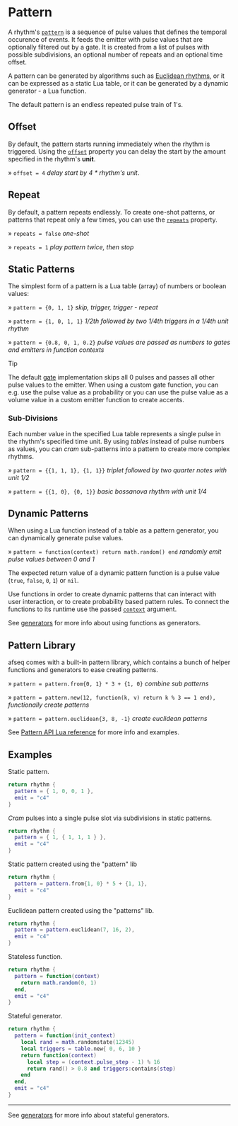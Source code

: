 # Pattern

A rhythm's [`pattern`](../API/rhythm.md#pattern) is a sequence of pulse values that defines the temporal occurence of events. It feeds the emitter with pulse values that are optionally filtered out by a gate. It is created from a list of pulses with possible subdivisions, an optional number of repeats and an optional time offset. 

A pattern can be generated by algorithms such as [Euclidean rhythms](https://en.wikipedia.org/wiki/Euclidean_rhythm), or it can be expressed as a static Lua table, or it can be generated by a dynamic generator - a Lua function.

The default pattern is an endless repeated pulse train of 1's.

## Offset

By default, the pattern starts running immediately when the rhythm is triggered. Using the [`offset`](../API/rhythm.md#offset) property you can delay the start by the amount specified in the rhythm's **unit**.  

» `offset = 4` *delay start by 4 * rhythm's unit*.

## Repeat

By default, a pattern repeats endlessly. To create one-shot patterns, or patterns that repeat only a few times, you can use the [`repeats`](../API/rhythm.md#repeats) property.

» `repeats = false` *one-shot*

» `repeats = 1` *play pattern twice, then stop*

## Static Patterns

The simplest form of a pattern is a Lua table (array) of numbers or boolean values:

» `pattern = {0, 1, 1}` *skip, trigger, trigger - repeat*

» `pattern = {1, 0, 1, 1}` *1/2th followed by two 1/4th triggers in a 1/4th unit rhythm*

» `pattern = {0.8, 0, 1, 0.2}` *pulse values are passed as numbers to gates and emitters in function contexts*

> [!TIP]
> The default [gate](./gate.md) implementation skips all 0 pulses and passes all other pulse values to the emitter. When using a custom gate function, you can e.g. use the pulse value as a probability or you can use the pulse value as a volume value in a custom emitter function to create accents.

### Sub-Divisions

Each number value in the specified Lua table represents a single pulse in the rhythm's specified time unit. By using *tables* instead of pulse numbers as values, you can *cram* sub-patterns into a pattern to create more complex rhythms.  

» `pattern = {{1, 1, 1}, {1, 1}}` *triplet followed by two quarter notes with unit 1/2*

» `pattern = {{1, 0}, {0, 1}}` *basic bossanova rhythm with unit 1/4*


## Dynamic Patterns

When using a Lua function instead of a table as a pattern generator, you can dynamically generate pulse values.

» `pattern = function(context) return math.random() end` *randomly emit pulse values between 0 and 1*

The expected return value of a dynamic pattern function is a pulse value (`true`, `false`, `0`, `1`) or `nil`.

Use functions in order to create dynamic patterns that can interact with user interaction, or to create probability based pattern rules. To connect the functions to its runtime use the passed [`context`](../API/rhythm.md#PatternContext) argument.

See [generators](../extras/generators.md) for more info about using functions as generators.

## Pattern Library

afseq comes with a built-in pattern library, which contains a bunch of helper functions and generators to ease creating patterns. 

» `pattern = pattern.from{0, 1} * 3 + {1, 0}` *combine sub patterns*

» `pattern = pattern.new(12, function(k, v) return k % 3 == 1 end),` *functionally create patterns*

» `pattern = pattern.euclidean{3, 8, -1}` *create euclidean patterns*

See [Pattern API Lua reference](../API/pattern.md) for more info and examples.

## Examples

Static pattern.
```lua
return rhythm {
  pattern = { 1, 0, 0, 1 },
  emit = "c4"
}
```

*Cram* pulses into a single pulse slot via subdivisions in static patterns.
```lua
return rhythm {
  pattern = { 1, { 1, 1, 1 } },
  emit = "c4"
}
```

Static pattern created using the "pattern" lib
```lua
return rhythm {
  pattern = pattern.from{1, 0} * 5 + {1, 1},
  emit = "c4"
}
```

Euclidean pattern created using the "patterns" lib.
```lua
return rhythm {
  pattern = pattern.euclidean(7, 16, 2),
  emit = "c4"
}
```

Stateless function.
```lua
return rhythm {
  pattern = function(context)
    return math.random(0, 1)
  end,
  emit = "c4"
}
```

Stateful generator.
```lua
return rhythm {
  pattern = function(init_context)
    local rand = math.randomstate(12345)
    local triggers = table.new{ 0, 6, 10 }
    return function(context)
      local step = (context.pulse_step - 1) % 16
      return rand() > 0.8 and triggers:contains(step)
    end
  end,
  emit = "c4"
}
```

---

See [generators](../extras/generators.md) for more info about stateful generators.
